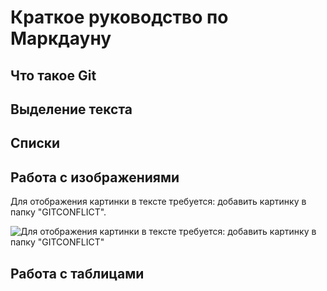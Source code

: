 # Краткое руководство по Маркдауну

## Что такое Git



## Выделение текста



## Списки



## Работа с изображениями

Для отображения картинки в тексте требуется: добавить картинку в папку "GITCONFLICT".

![Для отображения картинки в тексте требуется: добавить картинку в папку "GITCONFLICT" 
](picture.jpg)

## Работа с таблицами
